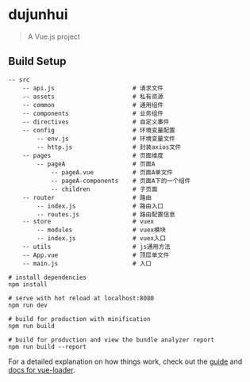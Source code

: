 # dujunhui

> A Vue.js project

## Build Setup

```文件目录结构
-- src
    -- api.js                      # 请求文件 
    -- assets                      # 私有资源
    -- common                      # 通用组件
    -- components                  # 业务组件
    -- directives                  # 自定义事件
    -- config                      # 环境变量配置
        -- env.js                  # 环境变量文件
        -- http.js                 # 封装axios文件
    -- pages                       # 页面维度
        -- pageA                   # 页面A
            -- pageA.vue           # 页面A单文件
            -- pageA-components    # 页面A下的一个组件
            -- children            # 子页面
    -- router                      # 路由
        -- index.js                # 路由入口
        -- routes.js               # 路由配置信息
    -- store                       # vuex
        -- modules                 # vuex模块
        -- index.js                # vuex入口
    -- utils                       # js通用方法
    -- App.vue                     # 顶层单文件
    -- main.js                     # 入口
```

```
# install dependencies
npm install

# serve with hot reload at localhost:8080
npm run dev

# build for production with minification
npm run build

# build for production and view the bundle analyzer report
npm run build --report
```

For a detailed explanation on how things work, check out the [guide](http://vuejs-templates.github.io/webpack/) and [docs for vue-loader](http://vuejs.github.io/vue-loader).
